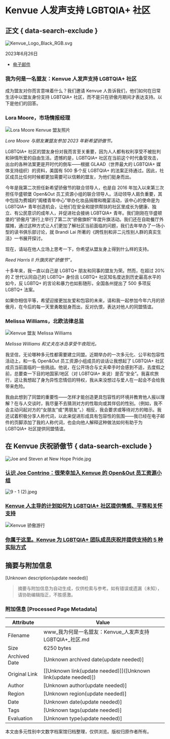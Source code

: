 # Kenvue 人发声支持 LGBTQIA+ 社区

## 正文 { data-search-exclude }


![Kenvue_Logo_Black_RGB.svg](https://kenvue.brightspotcdn.com/e4/35/b2445d3748bca0d6a1d44907ff0e/kenvue-logo-black-rgb.svg)

2023年6月26日

-   [电子邮件](mailto:?body=Why%20I%27m%20an%20ally%3A%20Kenvuers%20voice%20their%20support%20for%20the%20LGBTQIA%2B%20community%0A%0Ahttps%3A%2F%2Fwww.kenvue.com%2Fkenvue-lgbtqia-allies-on-allyship%0A%0A%22Because%20everyone%20has%20a%20right%20to%20live%20a%20life%20free%20from%20judgement%20and%20love%20whoever%20they%20want.%22)

### 我为何是一名盟友：Kenvue 人发声支持 LGBTQIA+ 社区

成为盟友对你而言意味着什么？我们邀请 Kenvue 人告诉我们，他们如何在日常生活中以盟友身份支持 LGBTQIA+ 社区，而不是只在骄傲月期间才表达支持。以下是他们的回答。

### Lora Moore，市场情报经理

![Lora Moore Kenvue 盟友照片](https://kenvue.brightspotcdn.com/dims4/default/360645a/2147483647/strip/true/crop/480x270+0+225/resize/1000x563!/quality/90/?url=https%3A%2F%2Fkenvue-production-kenvue.s3.us-east-1.amazonaws.com%2Fbrightspot%2Fa7%2F04%2F9e969c4d4a2d8d2790a802ffe39b%2Fimage002.jpg)

_Lora Moore 与朋友兼盟友参加 2023 年新希望骄傲节。_

LGBTQIA+ 社区的盟友身份对我而言至关重要，因为人人都有权利享受不被批判和钟情所爱的自由生活。遗憾的是，LGBTQIA+ 社区在当前这个时代备受攻击，出台的各种法案更是开时代的倒车——根据 GLAAD（世界最大的 LGBTQIA+ 媒体支持组织）的资料，美国有 500 多个反 LGBTQIA+ 的法案正待通过。因此，社区成员比任何时候都更加需要可以信赖的盟友，为他们挺身而出。

今年是我第二次担任新希望骄傲节的联合领导人，也是自 2016 年加入以来第三次担任华盛顿堡 Open&Out 员工资源小组的联合领导人。活动领导人肩负重要，其中包括为费城的“阁楼青年中心”举办化妆品捐赠和晚宴活动，该中心的使命是为 LGBTQIA+ 青年创造机会，让他们在安全和提供帮扶的社区里成长为健康、独立、有公民意识的成年人，并促进社会接纳 LGBTQIA+ 青年。我们刚刚在华盛顿堡的“骄傲月”游行上举行了第二次“骄傲旗帜”年度升旗活动。我们还在自助餐厅外摆摊，通过这种方式让人们更加了解社区当前面临的问题，我们去年举办了一场小型的读书俱乐部讨论，就 Brandi Lai 所著的《跨性别和非二元性别人群的真实生活》一书展开探讨。

现在，请站在他人立场上思考一下，你希望从盟友身上得到什么样的支持。

_Reed Harris II 升旗庆祝“骄傲节”。_

十多年来，我一直以自己是 LGBTQ+ 朋友和同事的盟友为荣。然而，在超过 20% 的 Z 世代认同自己的 LGBTQ+ 身份且 LGBTQ+ 社区知名度达到历史最高水平的如今，反 LGBTQ+ 的言论和暴力也如影随形，全国各州提出了 500 多项反 LGBTQ+ 法案。

如果你相信平等，希望迎接更加友爱和包容的未来，请和我一起参加今年六月的骄傲月，在今后的每一天里勇敢挺身而出，反对仇恨，表达对他人的同盟情谊。

### Melissa Williams，北欧法律总监

![Kenvue 盟友 Melissa Williams](https://kenvue.brightspotcdn.com/dims4/default/f594883/2147483647/strip/true/crop/1000x563+0+0/resize/1000x563!/quality/90/?url=https%3A%2F%2Fkenvue-production-kenvue.s3.us-east-1.amazonaws.com%2Fbrightspot%2Fd1%2F51%2F9697ca7247a38032b33bd14e33c7%2Fb48798f8-ded3-45b8-8e08-6022e7c56d32.jpg)

_Melissa Williams 和丈夫在冰岛享受午夜阳光。_

我坚信，无论哪种多元性都需要建立同盟。近期举办的一次多元化、公平和包容性活动上，和一名 Open&Out 员工资源小组成员的谈话让我想起了 LGBTQIA+ 社区成员当前面临的一些挑战。他说，在公开场合与丈夫牵手时会感到不适，去度假之前，总要查一下目的地国家/地区（对 LGBTQIA+ 来说）是否“安全”。我喜欢旅行，这让我想起了身为异性恋情侣的特权，我从来没想过与爱人在一起会不会给我带来危险。

我由此想到了同盟的重要性——怎样才能创造更具包容性的环境并教育他人报以理解？在与人交谈时，我尽量不去猜测对方的性取向或其伴侣的性别。（例如，我不会主动问起对方的“女朋友”或“男朋友”。）相反，我会要求或等待对方的暗示。我还试着积极分享人称代词，以此来促进形成具有包容性的氛围——我已经在电子邮件的页脚添加了我的人称代词，也会向他人解释这种做法如何有助于为 LGBTQIA+ 社区提供同盟情谊。

## 在 Kenvue 庆祝骄傲节 { data-search-exclude }

![Joe and Steven at New Hope Pride.jpg](https://kenvue.brightspotcdn.com/dims4/default/7a4fd21/2147483647/strip/true/crop/3657x2059+0+176/resize/1000x563!/quality/90/?url=https%3A%2F%2Fkenvue-production-kenvue.s3.us-east-1.amazonaws.com%2Fbrightspot%2F00%2F39%2F9cc8a0854b39add6843ce89e1eec%2Fjoe-and-steven-at-new-hope-pride.jpg)

### [认识 Joe Contrino：很荣幸加入 Kenvue 的 Open&Out 员工资源小组](https://www.kenvue.com/zh-cn/kenvue-pride-month-profile-joe-contrino)

![9 - 1 (2).jpeg](https://kenvue.brightspotcdn.com/dims4/default/20c87da/2147483647/strip/true/crop/1280x721+0+14/resize/1000x563!/quality/90/?url=https%3A%2F%2Fkenvue-production-kenvue.s3.us-east-1.amazonaws.com%2Fbrightspot%2F1b%2Fdf%2Fcdb36dd043a181a04b3b1c2c4281%2F9-1-2.jpeg)

### [Kenvue 人主导的计划如何为 LGBTQIA+ 社区提供情感、平等和关怀支持](https://www.kenvue.com/zh-cn/kenvue-care-with-pride)

![Kenvue 骄傲游行](https://kenvue.brightspotcdn.com/dims4/default/0f74d30/2147483647/strip/true/crop/639x360+0+0/resize/1000x563!/quality/90/?url=https%3A%2F%2Fkenvue-production-kenvue.s3.us-east-1.com%2Fbrightspot%2Fd8%2F3d%2Fd3d5453245aba8d6a89cf5078045%2F9-1.jpeg)

### [你属于这里。Kenvue 为 LGBTQIA+ 团队成员庆祝并提供支持的 5 种实际方式](https://www.kenvue.com/zh-cn/kenvue-pride-month-employee-benefits)
<!-- tcd_original_link https://www.kenvue.com/zh-cn/kenvue-lgbtqia-allies-on-allyship -->


## 摘要与附加信息

<!-- tcd_abstract -->
[Unknown description(update needed)]
<!-- tcd_abstract_end -->

> 摘要与附加信息为自动生成，仅供检索与参考。如有错误或遗漏（未知），请协助编辑指正，不胜感激。

### 附加信息 [Processed Page Metadata]

| Attribute       | Value                                  |
|-----------------|----------------------------------------|
| Filename        | www_我为何是一名盟友：Kenvue_人发声支持LGBTQIA+_社区.md                             |
| Size            | 6250 bytes                           |
| Archived Date   | [Unknown archived date(update needed)]                             |
| Original Link   | [[Unknown link(update needed)]]([Unknown link(update needed)])                       |
| Author          | [Unknown author(update needed)]                               |
| Region          | [Unknown region(update needed)]                               |
| Date            | [Unknown date(update needed)]                                 |
| Tags            | [Unknown tags(update needed)]                                 |
| Evaluation            | [Unknown type(update needed)]                                 |
<!-- tcd_table_end -->

本文由多元性别中文数字档案馆归档整理，仅供浏览。版权归原作者所有。
